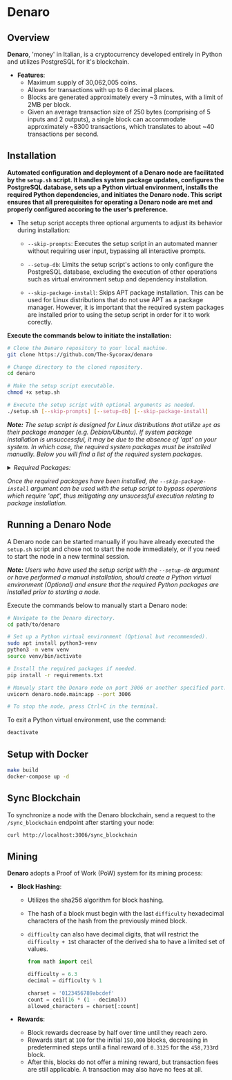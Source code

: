 # Denaro

## Overview

**Denaro**, 'money' in Italian, is a cryptocurrency developed entirely in Python and utilizes PostgreSQL for it's blockchain.

* **Features**: 
  * Maximum supply of 30,062,005 coins.
  * Allows for transactions with up to 6 decimal places.
  * Blocks are generated approximately every ~3 minutes, with a limit of 2MB per block.
  * Given an average transaction size of 250 bytes (comprising of 5 inputs and 2 outputs), a single block can accommodate approximately ~8300 transactions, which translates to about ~40 transactions per second.

## Installation

**Automated configuration and deployment of a Denaro node are facilitated by the `setup.sh` script. It handles system package updates, configures the PostgreSQL database, sets up a Python virtual environment, installs the required Python dependencies, and initiates the Denaro node. This script ensures that all prerequisites for operating a Denaro node are met and properly configured accoring to the user's preference.**
 
- The setup script accepts three optional arguments to adjust its behavior during installation:

  - `--skip-prompts`: Executes the setup script in an automated manner without requiring user input, bypassing all interactive prompts.
  
  - `--setup-db`: Limits the setup script's actions to only configure the PostgreSQL database, excluding the execution of other operations such as virtual environment setup and dependency installation.

  - `--skip-package-install`: Skips APT package installation. This can be used for Linux distributions that do not use APT as a package manager. However, it is important that the required system packages are installed prior to using the setup script in order for it to work corectly.

**Execute the commands below to initiate the installation:**

  ```bash
  # Clone the Denaro repository to your local machine.
  git clone https://github.com/The-Sycorax/denaro
  
  # Change directory to the cloned repository.
  cd denaro
  
  # Make the setup script executable.
  chmod +x setup.sh
  
  # Execute the setup script with optional arguments as needed.
  ./setup.sh [--skip-prompts] [--setup-db] [--skip-package-install]
  ```

***Note:** The setup script is designed for Linux distributions that utilize `apt` as their package manager (e.g. Debian/Ubuntu). If system package installation is unsuccessful, it may be due to the absence of 'apt' on your system. In which case, the required system packages must be installed manually. Below you will find a list of the required system packages.*

<details>
<summary><i>Required Packages:</i></summary>
<dl><dd>

*It is nessessary to ensure that the package names specified are adjusted to correspond with those recognized by your package manager.*

- `postgresql`
- `libgmp-dev`
- `libpq-dev`
- `python3-venv` (If using a python virtual environment)
 
</dd></dl>
</details>

*Once the required packages have been installed, the `--skip-package-install` argument can be used with the setup script to bypass operations which require 'apt', thus mitigating any unsucessful execution relating to package installation.*

## Running a Denaro Node

A Denaro node can be started manually if you have already executed the `setup.sh` script and chose not to start the node immediately, or if you need to start the node in a new terminal session. 

***Note:** Users who have used the setup script with the `--setup-db` argument or have performed a manual installation, should create a Python virtual environment (Optional) and ensure that the required Python packages are installed prior to starting a node.*

Execute the commands below to manually start a Denaro node:

```bash
# Navigate to the Denaro directory.
cd path/to/denaro

# Set up a Python virtual environment (Optional but recommended).
sudo apt install python3-venv
python3 -m venv venv
source venv/bin/activate

# Install the required packages if needed.
pip install -r requirements.txt

# Manualy start the Denaro node on port 3006 or another specified port.
uvicorn denaro.node.main:app --port 3006

# To stop the node, press Ctrl+C in the terminal.
```

To exit a Python virtual environment, use the command:

```bash
deactivate
```

## Setup with Docker

```bash
make build
docker-compose up -d
```

## Sync Blockchain

To synchronize a node with the Denaro blockchain, send a request to the `/sync_blockchain` endpoint after starting your node:

```bash
curl http://localhost:3006/sync_blockchain
```

## Mining

**Denaro** adopts a Proof of Work (PoW) system for its mining process:

- **Block Hashing**:
  - Utilizes the sha256 algorithm for block hashing.
  - The hash of a block must begin with the last `difficulty` hexadecimal characters of the hash from the previously mined block.
  - `difficulty` can also have decimal digits, that will restrict the `difficulty + 1`st character of the derived sha to have a limited set of values.

    ```python
    from math import ceil

    difficulty = 6.3
    decimal = difficulty % 1

    charset = '0123456789abcdef'
    count = ceil(16 * (1 - decimal))
    allowed_characters = charset[:count]
    ```

- **Rewards**:
  - Block rewards decrease by half over time until they reach zero.
  - Rewards start at `100` for the initial `150,000` blocks, decreasing in predetermined steps until a final reward of `0.3125` for the `458,733`rd block.
  - After this, blocks do not offer a mining reward, but transaction fees are still applicable. A transaction may also have no fees at all.
